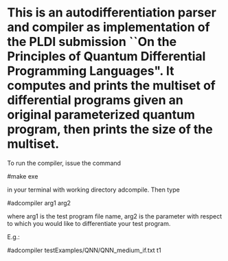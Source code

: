 # This is an autodifferentiation parser and compiler as implementation of the PLDI submission ``On the Principles of Quantum Differential Programming Languages". It computes and prints the multiset of differential programs given an original parameterized quantum program, then prints the size of the multiset.


To run the compiler, issue the command 

#make exe

in your terminal with working directory adcompile. Then type 

#adcompiler arg1 arg2

where arg1 is the test program file name, arg2 is the parameter with respect to which you would like to differentiate your test program.

E.g.:

#adcompiler testExamples/QNN/QNN_medium_if.txt t1
